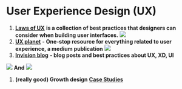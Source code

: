 # User Experience Design \(UX\)

1. [**Laws of UX**](https://lawsofux.com/) **is a collection of best practices that designers can consider when building user interfaces.** ![](https://lh6.googleusercontent.com/w4eZWyJ7QwjjihGtYFRT3x98XLPmsoz7NDDilJLAQEgUMqImz6crTPqQUkkEAp6mmo-v28a_f_dsRaUEx5yKDsf8oH6Wat0s3jWkWFOaAlp6SlfEGYcKwLH3JtnsgaX3o037NuV6)
2. [**UX planet**](https://uxplanet.org/) **- One-stop resource for everything related to user experience, a medium publication** ![](https://lh3.googleusercontent.com/fwbgHcd5adh6QKydJDfTfZz83HCsexCsGqgDJ9toSqxSdiK0pfC6ACGIdEDCSaCaT8UtqddUQ8A139UxGz2QRJ0-NxdnG7zBrclz3RKvNlkn27HrmmZcENl3oRyoifPX8TnnIAlG)
3. [**Invision blog**](https://www.invisionapp.com/inside-design/) **- blog posts and best practices about UX, XD, UI**

![](https://lh5.googleusercontent.com/8405At2oPxM6idJthi64DEwQJQWmihJE9mleZ8BrxQ5lzNkupD8g5cIAikjMjHkfq_mZYv9zFPk_9901noCzp_CpudHTE3AyoVwyLKBAJHTMHiw69i-egVv-isPzuXhbsvmeQ9Qz)         **And**             ![](https://lh3.googleusercontent.com/GtlwM90rJ0br-DZst5pSJm7Nt6XjzS07mDkkAmNspPHBCj9aciUqTgp2_rII3SriiNnHrCuuooosrW6tYxjMT6DjhpW2xoQ3ojCecFDVOm8Dj_JqTJWM0NZAYB1a7H_D-C8VbOzF)

1. **\(really good\) Growth design** [**Case Studies**](https://growth.design/case-studies/)

